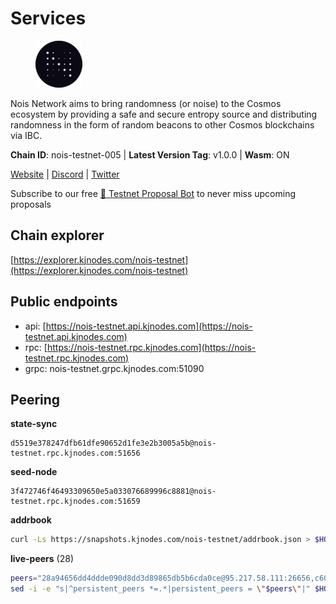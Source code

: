 # Services

<figure><img src="https://raw.githubusercontent.com/kj89/cosmos-images/main/logos/nois.png" alt=""><figcaption></figcaption></figure>

Nois Network aims to bring randomness (or noise)  to the Cosmos ecosystem by providing a safe and  secure entropy source and distributing randomness  in the form of random beacons to other Cosmos blockchains via IBC.

**Chain ID**: nois-testnet-005 | **Latest Version Tag**: v1.0.0 | **Wasm**: ON

[Website](https://nois.network) | [Discord](https://discord.gg/dHdpwtEb6F) | [Twitter](https://twitter.com/NoisRNG)



Subscribe to our free [🤖 Testnet Proposal Bot](https://t.me/kjnodes_testnet_proposal_bot) to never miss upcoming proposals


## Chain explorer
[https://explorer.kjnodes.com/nois-testnet](https://explorer.kjnodes.com/nois-testnet)

## Public endpoints

* api: [https://nois-testnet.api.kjnodes.com](https://nois-testnet.api.kjnodes.com)
* rpc: [https://nois-testnet.rpc.kjnodes.com](https://nois-testnet.rpc.kjnodes.com)
* grpc: nois-testnet.grpc.kjnodes.com:51090

## Peering

**state-sync**

```text
d5519e378247dfb61dfe90652d1fe3e2b3005a5b@nois-testnet.rpc.kjnodes.com:51656
```

**seed-node**

```text
3f472746f46493309650e5a033076689996c8881@nois-testnet.rpc.kjnodes.com:51659
```

**addrbook**
```bash
curl -Ls https://snapshots.kjnodes.com/nois-testnet/addrbook.json > $HOME/.noisd/config/addrbook.json
```

**live-peers** (28)
```bash
peers="28a94656dd4ddde090d8dd3d89865db5b6cda0ce@95.217.58.111:26656,c60e7d9dffdc2b97e9d8b36861ff2e077c863482@65.108.2.41:60656,2403cecea3dc5c6bcac9ff964095ac673fbc02ef@65.109.39.223:26636,6d6164cd45c7c65ab76abd40f5ff683f72e7f50f@65.109.92.241:40136,a87dc8b4e827a05fe5c46aea54999120c8252587@162.19.237.81:26656,40fd0b54d6a096404421a36f29ae1e3779d2ae03@207.180.208.47:26656,5ecd40831e453845587cbd03534e68a7b9fc3576@65.109.92.79:21656,1f1b67a13a6c9ef47cc21a9c71eeac1adc03e05b@176.9.10.239:26656,1e9f3c5da72edebe751b108aa52657b190c8991d@65.108.225.158:17356,f7c0a82105152107c0e516056d0672d01a3a8582@88.99.56.200:26656,5a2cf815580a74c31e722737b7f48747afba1137@95.216.197.76:26656,711a4b20ce63e3a69725d27c73145519a2a1b559@161.97.159.68:17356,65acf20f39df51e09027a2f204e359d57823a995@65.108.72.253:21656,d30a17b9980314aadefd270f7ca9e4b810e94aca@5.166.240.95:51656,00c205b11dc2d2295749810722bb2e995a24c0c1@95.216.14.58:60656,80cb3138f2f951077c1e70686bb4f59e00cb1fad@135.181.18.112:55726,eff2a3659d8190f2e3f0556d9829288d29e63296@65.108.233.109:17356,40250630b11b62814410129ed5dc29221e141a2f@65.108.72.233:26156,d82a26ef1cebfa8a57e7b06a4310b800740c1c6d@144.76.30.36:15648,4af23e5bbb434e58082054a7d97b41b62cdb4a83@195.201.197.4:30656,35498a9c47c2901a097161cd5abc5bc758aa1b5c@38.242.158.85:51656,5c2a752c9b1952dbed075c56c600c3a79b58c395@195.3.220.135:27286,2b265b12688ea801b11672a47b67bb55433ccf37@185.198.27.109:26656,4f4cbbb89deacb0a1f395050567e96bb70f4a1ff@142.132.152.46:41656,4f581b36aac37da8766c9de4dc533b0740eb498d@38.242.222.52:26656,e07c37d68a210ee89191543e64078c7b127aa6c4@65.108.78.101:30656,d5519e378247dfb61dfe90652d1fe3e2b3005a5b@65.109.68.190:51656,da81dd66bca4bba509163dbd06b4a6b2e05c2e12@65.108.231.124:21656"
sed -i -e "s|^persistent_peers *=.*|persistent_peers = \"$peers\"|" $HOME/.noisd/config/config.toml
```

